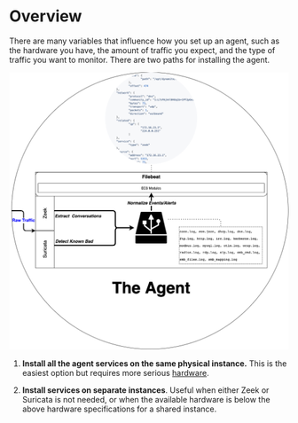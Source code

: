 # Overview

There are many variables that influence how you set up an agent, such as the hardware you have, 
the amount of traffic you expect, and the type of traffic you want to monitor. There are two paths 
for installing the agent.

<p align="center">
    <img src="../../../data/img/arch_agent.png"/>
</p>


1. **Install all the agent services on the same physical instance.** This is the easiest option but requires more serious 
[hardware](../../../requirements/02_agent_specifications).
   
2. **Install services on separate instances**. Useful when either Zeek or Suricata is not needed, or when the available hardware is below 
the above hardware specifications for a shared instance.
   


